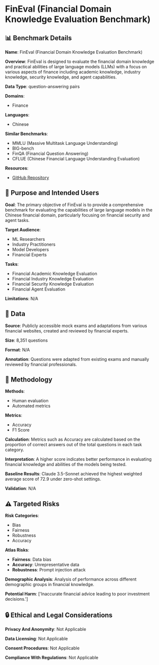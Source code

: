 # FinEval (Financial Domain Knowledge Evaluation Benchmark)

## 📊 Benchmark Details

**Name**: FinEval (Financial Domain Knowledge Evaluation Benchmark)

**Overview**: FinEval is designed to evaluate the financial domain knowledge and practical abilities of large language models (LLMs) with a focus on various aspects of finance including academic knowledge, industry knowledge, security knowledge, and agent capabilities.

**Data Type**: question-answering pairs

**Domains**:
- Finance

**Languages**:
- Chinese

**Similar Benchmarks**:
- MMLU (Massive Multitask Language Understanding)
- BIG-bench
- FinQA (Financial Question Answering)
- CFLUE (Chinese Financial Language Understanding Evaluation)

**Resources**:
- [GitHub Repository](https://github.com/SUFE-AIFLM-Lab/FinEval)

## 🎯 Purpose and Intended Users

**Goal**: The primary objective of FinEval is to provide a comprehensive benchmark for evaluating the capabilities of large language models in the Chinese financial domain, particularly focusing on financial security and agent tasks.

**Target Audience**:
- ML Researchers
- Industry Practitioners
- Model Developers
- Financial Experts

**Tasks**:
- Financial Academic Knowledge Evaluation
- Financial Industry Knowledge Evaluation
- Financial Security Knowledge Evaluation
- Financial Agent Evaluation

**Limitations**: N/A

## 💾 Data

**Source**: Publicly accessible mock exams and adaptations from various financial websites, created and reviewed by financial experts.

**Size**: 8,351 questions

**Format**: N/A

**Annotation**: Questions were adapted from existing exams and manually reviewed by financial professionals.

## 🔬 Methodology

**Methods**:
- Human evaluation
- Automated metrics

**Metrics**:
- Accuracy
- F1 Score

**Calculation**: Metrics such as Accuracy are calculated based on the proportion of correct answers out of the total questions in each task category.

**Interpretation**: A higher score indicates better performance in evaluating financial knowledge and abilities of the models being tested.

**Baseline Results**: Claude 3.5-Sonnet achieved the highest weighted average score of 72.9 under zero-shot settings.

**Validation**: N/A

## ⚠️ Targeted Risks

**Risk Categories**:
- Bias
- Fairness
- Robustness
- Accuracy

**Atlas Risks**:
- **Fairness**: Data bias
- **Accuracy**: Unrepresentative data
- **Robustness**: Prompt injection attack

**Demographic Analysis**: Analysis of performance across different demographic groups in financial knowledge.

**Potential Harm**: ['Inaccurate financial advice leading to poor investment decisions.']

## 🔒 Ethical and Legal Considerations

**Privacy And Anonymity**: Not Applicable

**Data Licensing**: Not Applicable

**Consent Procedures**: Not Applicable

**Compliance With Regulations**: Not Applicable
